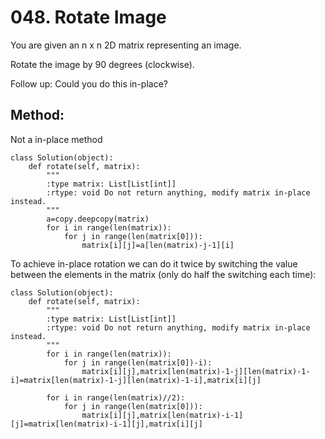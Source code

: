 # 048. Rotate Image

You are given an n x n 2D matrix representing an image.

Rotate the image by 90 degrees (clockwise).

Follow up:
Could you do this in-place?

## Method:
Not a in-place method

    class Solution(object):
        def rotate(self, matrix):
            """
            :type matrix: List[List[int]]
            :rtype: void Do not return anything, modify matrix in-place instead.
            """
            a=copy.deepcopy(matrix)
            for i in range(len(matrix)):
                for j in range(len(matrix[0])):
                    matrix[i][j]=a[len(matrix)-j-1][i]

To achieve in-place rotation we can do it twice by switching the value
between the elements in the matrix (only do half the switching each time):

    class Solution(object):
        def rotate(self, matrix):
            """
            :type matrix: List[List[int]]
            :rtype: void Do not return anything, modify matrix in-place instead.
            """
            for i in range(len(matrix)):
                for j in range(len(matrix[0])-i):
                    matrix[i][j],matrix[len(matrix)-1-j][len(matrix)-1-i]=matrix[len(matrix)-1-j][len(matrix)-1-i],matrix[i][j]
                    
            for i in range(len(matrix)//2):
                for j in range(len(matrix[0])):
                    matrix[i][j],matrix[len(matrix)-i-1][j]=matrix[len(matrix)-i-1][j],matrix[i][j]